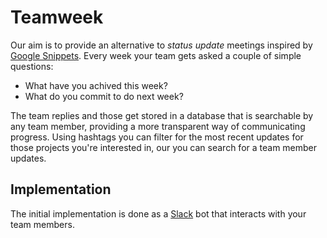 # Teamweek

Our aim is to provide an alternative to _status update_ meetings inspired by
[Google Snippets](http://blog.idonethis.com/google-snippets-internal-tool/).
Every week your team gets asked a couple of simple questions:

 * What have you achived this week?
 * What do you commit to do next week?

The team replies and those get stored in a database that is searchable by any
team member, providing a more transparent way of communicating progress.
Using hashtags you can filter for the most recent updates for those projects
you're interested in, our you can search for a team member updates.

## Implementation

The initial implementation is done as a [Slack](https://slack.com/) bot that
interacts with your team members.


